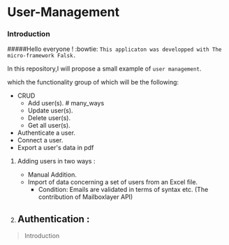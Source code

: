 # User-Management
### Introduction

#####Hello everyone ! :bowtie: 
`This applicaton was developped with The micro-framework Falsk.`

In this repository,I will propose a small example of `user management`.

which the functionality group of which will be the following:

- CRUD
  - Add user(s). # many_ways 
  - Update user(s).
  - Delete user(s).
  - Get all user(s).
- Authenticate a user.
- Connect a user.
- Export a user's data in pdf

1. Adding users in two ways :
   - Manual Addition.
   - Import of data concerning a set of users from an Excel file.
     - Condition: Emails are validated in terms of syntax etc. (The contribution of Mailboxlayer API)

2. Authentication :
   - 


> Introduction
>
```

```
